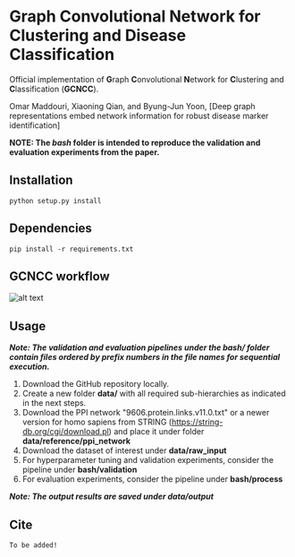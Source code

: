 # Graph Convolutional Network for Clustering and Disease Classification

Official implementation of **G**raph **C**onvolutional **N**etwork for **C**lustering and **C**lassification (**GCNCC**).

Omar Maddouri, Xiaoning Qian, and Byung-Jun Yoon, [Deep graph representations embed network information for robust disease marker identification]

**NOTE: The *bash* folder is intended to reproduce the validation and evaluation experiments from the paper.**

## Installation

```python setup.py install```

## Dependencies

```pip install -r requirements.txt ```

## GCNCC workflow

![alt text](workflow.png)

## Usage
***Note: The validation and evaluation pipelines under the bash/ folder contain files ordered by prefix numbers in the file names for sequential execution.***
1) Download the GitHub repository locally.
2) Create a new folder **data/** with all required sub-hierarchies as indicated in the next steps.
3) Download the PPI network "9606.protein.links.v11.0.txt" or a newer version for homo sapiens from STRING (https://string-db.org/cgi/download.pl) and place it under folder **data/reference/ppi_network**
4) Download the dataset of interest under **data/raw_input**
5) For hyperparameter tuning and validation experiments, consider the pipeline under **bash/validation**
6) For evaluation experiments, consider the pipeline under **bash/process**

***Note: The output results are saved under data/output***

## Cite
```
To be added!
```
